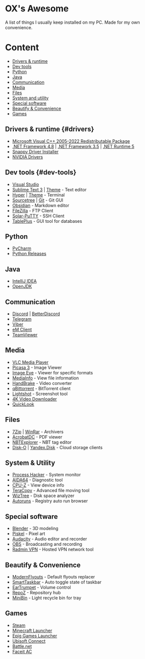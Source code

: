 # OX's Awesome
A list of things I usually keep installed on my PC. Made for my own convenience.

# Content
- [Drivers & runtime](#drivers)
- [Dev tools](#dev-tools)
- [Python](#Python)
- [Java](#Java)
- [Communication](#Communication)
- [Media](#Media)
- [Files](#Files)
- [System and utility](#System&utility)
- [Special software](#special-software)
- [Beautify & Convenience](#Beautify&Convenience)
- [Games](#Games)

## Drivers & runtime {#drivers}

- [Microsoft Visual C++ 2005-2022 Redistributable Package](https://repack.me/software/systemreq/31-microsoft-visual-c-2005-2008-2010-2012-2013-2019-2022-redistributable-package.html)
- [.NET Framework 4.8](https://dotnet.microsoft.com/en-us/download/dotnet-framework/net48) | [.NET Framework 3.5](https://dotnet.microsoft.com/en-us/download/dotnet-framework/net35-sp1) | [.NET Runtime 5](https://dotnet.microsoft.com/en-us/download/dotnet/5.0)
- [Snappy Driver Installer](https://sdi-tool.org/download/)
- [NVIDIA Drivers](https://www.nvidia.ru/Download/index.aspx)

## Dev tools {#dev-tools}

- [Visual Studio](https://visualstudio.microsoft.com/vs/)
- [Sublime Text 3](https://www.sublimetext.com/3) | [Theme](https://github.com/daltonmenezes/aura-theme/tree/main/packages/sublime-text) - Text editor
- [Hyper](https://hyper.is/) | [Theme](https://github.com/daltonmenezes/aura-theme/tree/main/packages/hyper) - Terminal
- [Sourcetree](https://www.sourcetreeapp.com/) | [Git](https://git-scm.com/downloads) - Git GUI
- [Obsidian](https://obsidian.md/) - Markdown editor
- [FileZilla](https://filezilla.ru/get/) - FTP Client
- [Solar-PuTTY](https://www.solarwinds.com/free-tools/solar-putty/registration) - SSH Client
- [TablePlus](https://tableplus.com/download) - GUI tool for databases

## Python

- [PyCharm](https://www.jetbrains.com/ru-ru/pycharm/)
- [Python Releases](https://www.python.org/downloads/)

## Java

- [IntelliJ IDEA](https://www.jetbrains.com/ru-ru/idea/download/#section=windows)
- [OpenJDK](https://adoptium.net/)

## Communication

- [Discord](https://discord.com/download) | [BetterDiscord](https://betterdiscord.app/)
- [Telegram](https://desktop.telegram.org/)
- [Viber](https://www.viber.com/ru/download/)
- [eM Client](https://www.emclient.com/download)
- [TeamViewer](https://www.teamviewer.com/download/windows/)

## Media

- [VLC Media Player](https://www.videolan.org/vlc/)
- [Picasa 3](https://www.softportal.com/get-4377-picasa.html) - Image Viewer 
- [Image Eye](https://www.fmjsoft.com/imageeye.html#download) - Viewer for specific formats
- [MediaInfo](https://mediaarea.net/en/MediaInfo/Download/Windows) - View file information
- [HandBrake](https://handbrake.fr/downloads.php) - Video converter
- [qBittorrent](https://www.qbittorrent.org/download.php) - BitTorrent client
- [Lightshot](https://app.prntscr.com/ru/download.html) - Screenshot tool
- [4K Video Downloader](https://www.4kdownload.com/ru/downloads)
- [QuickLook](https://github.com/QL-Win/QuickLook/releases)

## Files
- [7Zip](https://www.7-zip.org/download.html) | [WinRar](https://www.win-rar.com/download.html) - Archivers
- [AcrobatDC](https://get.adobe.com/reader/) - PDF viewer
- [NBTExplorer](https://github.com/jaquadro/NBTExplorer/releases) - NBT tag editor
- [Disk-O](https://disk-o.cloud/) | [Yandex.Disk](https://disk.yandex.ru/download) -  Cloud storage clients

## System & Utility

- [Process Hacker](https://github.com/processhacker/processhacker/releases) - System monitor
- [AIDA64](https://www.aida64.com/downloads) - Diagnostic tool
- [CPU-Z](https://www.cpuid.com/downloads/cpu-z/) - View device info
- [TeraCopy](https://www.codesector.com/downloads) - Advanced file moving tool
- [WizTree](https://diskanalyzer.com/download) - Disk space analyzer
- [Autoruns](https://docs.microsoft.com/en-us/sysinternals/downloads/autoruns) - Registry auto run browser

## Special software

- [Blender](https://www.blender.org/download/) - 3D modeling
- [Piskel](https://www.piskelapp.com/download) - Pixel art
- [Audacity](https://www.audacityteam.org/download/) - Audio editor and recorder
- [OBS](https://obsproject.com/download) - Broadcasting and recording
- [Radmin VPN](https://www.radmin-vpn.com/) - Hosted VPN network tool

## Beautify & Convenience

- [ModernFlyouts](https://www.microsoft.com/store/productId/9MT60QV066RP) - Default flyouts replacer
- [SmartTaskbar](https://www.microsoft.com/store/productId/9PJM69MPS6T9) - Auto toggle state of taskbar
- [EarTrumpet](https://www.microsoft.com/store/productId/9NBLGGH516XP) - Volume control
- [RepoZ](https://github.com/awaescher/RepoZ/releases) - Repository hub
- [MiniBin](https://e-sushi.net/#minibin) - Light recycle bin for tray

## Games

- [Steam](https://store.steampowered.com/about)
- [Minecraft Launcher](https://www.microsoft.com/store/productId/9PGW18NPBZV5)
- [Epig Games Launcher](https://www.epicgames.com/store/ru/download)
- [Ubisoft Connect](https://ubisoftconnect.com/)
- [Battle.net](https://www.blizzard.com/ru-ru/download?product=bnetdesk)
- [Faceit AC](https://www.faceit.com/ru/anti-cheat)